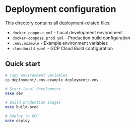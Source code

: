 # Deployment configuration

This directory contains all deployment-related files:

- `docker-compose.yml` - Local development environment
- `docker-compose.prod.yml` - Production build configuration
- `.env.example` - Example environment variables
- `cloudbuild.yaml` - GCP Cloud Build configuration

## Quick start

```bash
# Copy environment variables
cp deployment/.env.example deployment/.env

# Start local development
make dev

# Build production images
make build-prod

# Deploy to GCP
make deploy
```